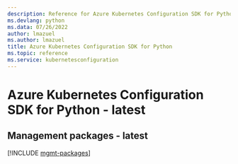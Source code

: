 ```yaml
---
description: Reference for Azure Kubernetes Configuration SDK for Python
ms.devlang: python
ms.data: 07/26/2022
author: lmazuel
ms.author: lmazuel
title: Azure Kubernetes Configuration SDK for Python
ms.topic: reference
ms.service: kubernetesconfiguration
---
```

# Azure Kubernetes Configuration SDK for Python - latest

## Management packages - latest
[!INCLUDE [mgmt-packages](kubernetes-configuration-mgmt-index.md)]